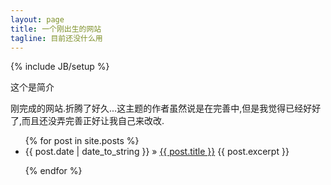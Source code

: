 ```yaml
---
layout: page
title: 一个刚出生的网站
tagline: 目前还没什么用
---
```

{% include JB/setup %}

这个是简介 

刚完成的网站.折腾了好久...这主题的作者虽然说是在完善中,但是我觉得已经好好了,而且还没弄完善正好让我自己来改改.

<ul class="posts">
  {% for post in site.posts %}
    <li><span>{{ post.date | date_to_string }}</span> &raquo; <a href="{{ BASE_PATH }}{{ post.url }}">{{ post.title }}</a>
          <span>{{ post.excerpt }}</span>
    </li>

  {% endfor %}
</ul>




